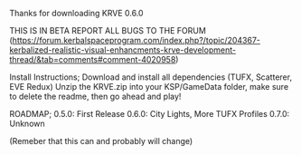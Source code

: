 Thanks for downloading KRVE 0.6.0

THIS IS IN BETA REPORT ALL BUGS TO THE FORUM
(https://forum.kerbalspaceprogram.com/index.php?/topic/204367-kerbalized-realistic-visual-enhancments-krve-development-thread/&tab=comments#comment-4020958)

Install Instructions;
Download and install all dependencies (TUFX, Scatterer, EVE Redux)
Unzip the KRVE.zip into your KSP/GameData folder, make sure to delete the readme, then go ahead and play!

ROADMAP;
0.5.0: First Release
0.6.0: City Lights, More TUFX Profiles
0.7.0: Unknown

(Remeber that this can and probably will change)
